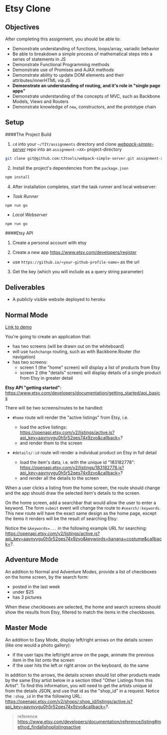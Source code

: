 # Etsy Clone

## Objectives

After completing this assignment, you should be able to:

* Demonstrate understanding of functions, loops/array, variadic behavior
* Be able to breakdown a simple process of mathematical steps into a series of statements in JS
* Demonstrate Functional Programming methods
* Demonstrate use of Promises and AJAX methods
* Demonstrate ability to update DOM elements and their attributes/innerHTML via JS
* __Demonstrate an understanding of routing, and it's role in "single page apps"__
* Demonstrate understanding of the concepts of MVC, such as Backbone Models, Views and Routers
* Demonstrate knowledge of `new`, constructors, and the prototype chain

## Setup

####The Project Build
1. `cd` into your `~/TIY/assignments` directory and clone [*webpack-simple-server*](https://github.com/t3tools/webpack-simple-server) repo into an `assignment-«XX»` project-directory

  ```sh
  git clone git@github.com:t3tools/webpack-simple-server.git assignment-xx
  ```

2. Install the project's dependencies from the `package.json`
  ```sh
  npm install
  ```

4. After installation completes, start the task runner and local webserver:
  + *Task Runner*
  ```sh
  npm run go
  ```
  + *Local Webserver*
  ```
  npm run go
  ```

####Etsy API

1. Create a personal account with etsy

2. Create a new app
https://www.etsy.com/developers/register
  - use `https://github.io/«your-github-profile-name»` as the url

3. Get the key (which you will include as a query string parameter)


## Deliverables

* A publicly visible website deployed to heroku

## Normal Mode

[Link to demo](http://etsy-clone-normal-mode.herokuapp.com/)

You're going to create an application that:

- has two screens (will be drawn out on the whiteboard)
- will use `hashchange` routing, such as with Backbone.Router (for navigation)
- has two screens:
    - screen 1 (the "home" screen) will display a list of products from Etsy
    - screen 2 (the "details" screen) will display details of a single product from Etsy in greater detail



**Etsy API "getting started":** https://www.etsy.com/developers/documentation/getting_started/api_basics

There will be two screens/routes to be handled:

- `#home` route will render the "active listings" from Etsy, i.e.

    - load the active listings: https://openapi.etsy.com/v2/listings/active.js?api_key=aavnvygu0h5r52qes74x9zvo&callback=?
    - and render them to the screen

- `#details/:id` route will render a individual product on Etsy in full detail

    - load the item's data, i.e. with the unique id "183182778": https://openapi.etsy.com/v2/listings/183182778.js?api_key=aavnvygu0h5r52qes74x9zvo&callback=?
    - and render all the details to the screen

When a user clicks a listing from the home screen, the route should change and the app should draw the selected item's details to the screen.

On the home screen, add a searchbar that would allow the user to enter a keyword. The form `submit` event will change the route to `#search/:keywords`. This new route will have the exact same design as the home page, except the items it renders will be the result of searching Etsy:

Notice the `&keywords=...` in the following example URL for searching: https://openapi.etsy.com/v2/listings/active.js?api_key=aavnvygu0h5r52qes74x9zvo&keywords=banana+costume&callback=?.


## Adventure Mode

An addition to Normal and Adventure Modes, provide a list of checkboxes on the home screen, by the search form:

- posted in the last week
- under $25
- has 3 pictures

When these checkboxes are selected, the home and search screens should show the results from Etsy, filtered to match the items in the checkboxes.


## Master Mode

An addition to Easy Mode, display left/right arrows on the details screen (like one would a photo gallery):

- if the user taps the left/right arrow on the page, animate the previous item in the list onto the screen
- if the user hits the left or right arrow on the keyboard, do the same

In addition to the arrows, the details screen should list other products made by the same Etsy artist below in a section titled "Other Listings from this Artist". To find this information, you will need to get the artists unique id from the details JSON, and use that id as the "shop_id" in a request. Notice the `:shop_id` in the the following URL: https://openapi.etsy.com/v2/shops/:shop_id/listings/active.js?api_key=aavnvygu0h5r52qes74x9zvo&callback=?.

> reference https://www.etsy.com/developers/documentation/reference/listing#method_findallshoplistingsactive
